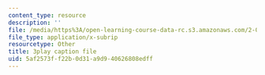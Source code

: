 ```yaml
---
content_type: resource
description: ''
file: /media/https%3A/open-learning-course-data-rc.s3.amazonaws.com/2-003sc-engineering-dynamics-fall-2011/5af2573ff22b0d31a9d940626808edff_f1pxiNDTyHc.srt
file_type: application/x-subrip
resourcetype: Other
title: 3play caption file
uid: 5af2573f-f22b-0d31-a9d9-40626808edff
---
```

